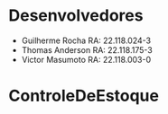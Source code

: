 # Desenvolvedores
- Guilherme Rocha RA: 22.118.024-3
- Thomas Anderson RA: 22.118.175-3
- Victor Masumoto RA: 22.118.003-0

# ControleDeEstoque
